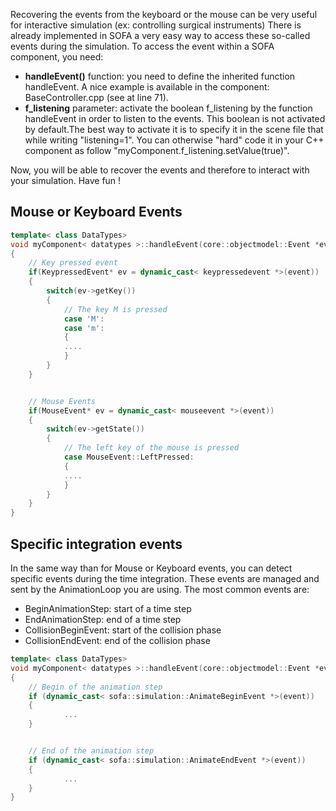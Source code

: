 Recovering the events from the keyboard or the mouse can be very useful
for interactive simulation (ex: controlling surgical instruments) There
is already implemented in SOFA a very easy way to access these so-called
events during the simulation. To access the event within a SOFA
component, you need:

-   **handleEvent()** function: you need to define the inherited
    function handleEvent. A nice example is available in the component:
    BaseController.cpp (see at line 71).
-   **f\_listening** parameter: activate the boolean f\_listening by the
    function handleEvent in order to listen to the events. This boolean
    is not activated by default.The best way to activate it is to
    specify it in the scene file that while writing "listening=1". You
    can otherwise "hard" code it in your C++ component as
    follow "myComponent.f\_listening.setValue(true)".

Now, you will be able to recover the events and therefore to interact
with your simulation. Have fun !

Mouse or Keyboard Events
------------------------

``` cpp
template< class DataTypes>
void myComponent< datatypes >::handleEvent(core::objectmodel::Event *event)
{
    // Key pressed event
    if(KeypressedEvent* ev = dynamic_cast< keypressedevent *>(event))
    {
        switch(ev->getKey())
        {
            // The key M is pressed
            case 'M':
            case 'm':
            {
            ....
            }
        }
    }


    // Mouse Events
    if(MouseEvent* ev = dynamic_cast< mouseevent *>(event))
    {
        switch(ev->getState())
        {
            // The left key of the mouse is pressed
            case MouseEvent::LeftPressed:
            {
            ....
            }
        }
    }
}
```

Specific integration events
---------------------------

In the same way than for Mouse or Keyboard events, you can detect
specific events during the time integration. These events are managed
and sent by the AnimationLoop you are using. The most common events are:

-   BeginAnimationStep: start of a time step
-   EndAnimationStep: end of a time step
-   CollisionBeginEvent: start of the collision phase
-   CollisionEndEvent: end of the collision phase

``` cpp
template< class DataTypes>
void myComponent< datatypes >::handleEvent(core::objectmodel::Event *event)
{
    // Begin of the animation step
    if (dynamic_cast< sofa::simulation::AnimateBeginEvent *>(event))
    {
            ...
    }


    // End of the animation step
    if (dynamic_cast< sofa::simulation::AnimateEndEvent *>(event))
    {
            ...
    }
}
```
